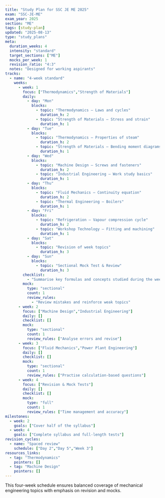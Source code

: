 ```yaml
---
title: "Study Plan for SSC JE ME 2025"
exam: "SSC-JE-ME"
exam_year: 2025
section: "ME"
tags: [study-plan]
updated: "2025-08-13"
type: "study_plans"
meta:
  duration_weeks: 4
  intensity: "standard"
  target_sections: ["ME"]
  mocks_per_week: 1
  revision_ratio: "4:3"
  notes: "Designed for working aspirants"
tracks:
  - name: "4-week standard"
    weeks:
      - week: 1
        focus: ["Thermodynamics","Strength of Materials"]
        daily:
          - day: "Mon"
            blocks:
              - topic: "Thermodynamics – Laws and cycles"
                duration_h: 2
              - topic: "Strength of Materials – Stress and strain"
                duration_h: 1
          - day: "Tue"
            blocks:
              - topic: "Thermodynamics – Properties of steam"
                duration_h: 2
              - topic: "Strength of Materials – Bending moment diagrams"
                duration_h: 1
          - day: "Wed"
            blocks:
              - topic: "Machine Design – Screws and fasteners"
                duration_h: 2
              - topic: "Industrial Engineering – Work study basics"
                duration_h: 1
          - day: "Thu"
            blocks:
              - topic: "Fluid Mechanics – Continuity equation"
                duration_h: 2
              - topic: "Thermal Engineering – Boilers"
                duration_h: 1
          - day: "Fri"
            blocks:
              - topic: "Refrigeration – Vapour compression cycle"
                duration_h: 2
              - topic: "Workshop Technology – Fitting and machining"
                duration_h: 1
          - day: "Sat"
            blocks:
              - topic: "Revision of week topics"
                duration_h: 3
          - day: "Sun"
            blocks:
              - topic: "Sectional Mock Test & Review"
                duration_h: 3
        checklist:
          - "Summarise key formulas and concepts studied during the week"
        mock:
          type: "sectional"
          count: 1
          review_rules:
            - "Review mistakes and reinforce weak topics"
      - week: 2
        focus: ["Machine Design","Industrial Engineering"]
        daily: []
        checklist: []
        mock:
          type: "sectional"
          count: 1
          review_rules: ["Analyse errors and revise"]
      - week: 3
        focus: ["Fluid Mechanics","Power Plant Engineering"]
        daily: []
        checklist: []
        mock:
          type: "sectional"
          count: 1
          review_rules: ["Practise calculation-based questions"]
      - week: 4
        focus: ["Revision & Mock Tests"]
        daily: []
        checklist: []
        mock:
          type: "full"
          count: 1
          review_rules: ["Time management and accuracy"]
milestones:
  - week: 2
    goals: ["Cover half of the syllabus"]
  - week: 4
    goals: ["Complete syllabus and full-length tests"]
revision_cycles:
  - name: "Spaced review"
    schedule: ["Day 2","Day 5","Week 3"]
resources_links:
  - tag: "Thermodynamics"
    pointers: []
  - tag: "Machine Design"
    pointers: []
---
```


This four-week schedule ensures balanced coverage of mechanical engineering topics with emphasis on revision and mocks.